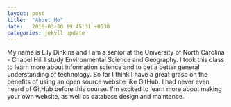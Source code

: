 ```yaml
---
layout: post
title:  "About Me"
date:   2016-03-30 19:45:31 +0530
categories: jekyll update
---
```


My name is Lily Dinkins and I am a senior at the University of North Carolina - Chapel Hill
I study Environmental Science and Geography.
I took this class to learn more about information science and
to get a better general understanding of technology. 
So far I think I have a great grasp on the benefits of using an open source website like GitHub. 
I had never even heard of GitHub before this course. 
I'm excited to learn more about making your own website, as well as database design and maintence.